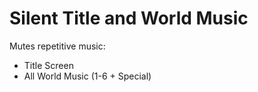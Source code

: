 # Silent Title and World Music

Mutes repetitive music:

- Title Screen
- All World Music (1-6 + Special)
